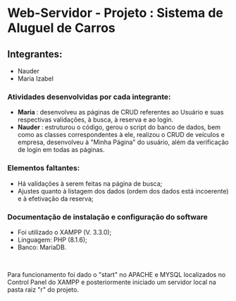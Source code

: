    <h1>Web-Servidor - Projeto : Sistema de Aluguel de Carros</h1>
   <h2>Integrantes:</h2>
   <ul>
     <li>Nauder </li>
     <li>Maria Izabel </li>
   </ul>


   <h3>Atividades desenvolvidas por cada integrante:</h3>
   <ul>
     <li><b> Maria </b>: desenvolveu as páginas de CRUD referentes ao Usuário e suas respectivas validações, à busca, à reserva e ao login.</li>
     <li><b> Nauder </b>: estruturou o código, gerou o script do banco de dados, bem como as classes correspondentes à ele, realizou o CRUD de veículos e empresa,                    desenvolveu à "Minha Página" do usuário, além da verificação de login em todas as páginas.</li>
   </ul>

   <h3>Elementos faltantes:</h3>
   <ul>
     <li>Há validações à serem feitas na página de busca;</li>
     <li>Ajustes quanto à listagem dos dados (ordem dos dados está incoerente) e à efetivação da reserva;</li>
   </ul>

   <h3>Documentação de instalação e configuração do software</h3>
   <ul>
      <li> Foi utilizado o XAMPP (V. 3.3.0); </li>
      <li> Linguagem: PHP (8.1.6); </li>
      <li> Banco: MariaDB. </li>
   </ul>
   <br>
 <p>Para funcionamento foi dado o "start" no APACHE e MYSQL localizados no Control Panel do XAMPP e posteriormente iniciado um servidor local na pasta raiz "r" do projeto.</p>

